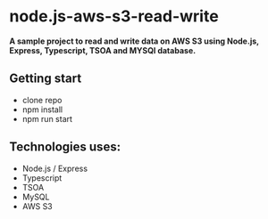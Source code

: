 # node.js-aws-s3-read-write
**A sample project to read and write data on AWS S3 using Node.js, Express, Typescript, TSOA and MYSQl database.**

## Getting start
- clone repo
- npm install
- npm run start

## Technologies uses:
- Node.js / Express
- Typescript
- TSOA
- MySQL
- AWS S3

